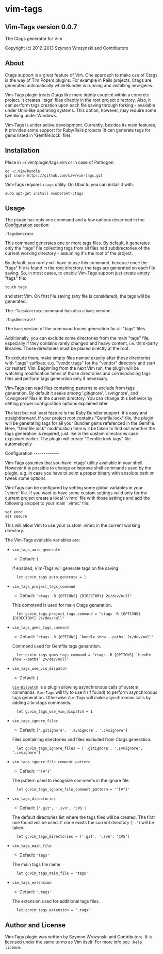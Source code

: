 vim-tags
========

Vim-Tags version 0.0.7
----------------------

The Ctags generator for Vim

Copyright (c) 2012-2013 Szymon Wrozynski and Contributors


About
-----

Ctags support is a great feature of Vim. One approach to make use of Ctags is the way of Tim Pope's
plugins. For example in Rails projects, Ctags are generated automatically while Bundler is running
and installing new gems.

Vim-Tags plugin treats Ctags like more tightly coupled within a concrete project. It creates '.tags'
files directly in the root project directory. Also, it can perform tags creation upon each file
saving through forking - available under Unix-like operating systems. This option, however, may
require some tweaking under Windows.

Vim-Tags is under active development. Currently, besides its main features, it provides some support
for Ruby/Rails projects (it can generate tags for gems listed in 'Gemfile.lock' file).


Installation
------------

Place in ~/.vim/plugin/tags.vim or in case of Pathogen:

    cd ~/.vim/bundle
    git clone https://github.com/szw/vim-tags.git

Vim-Tags requires `ctags` utility. On Ubuntu you can install it with:

    sudo apt-get install exuberant-ctags


Usage
-----

The plugin has only one command and a few options described in the [Configuration](#configuration)
section:

    :TagsGenerate

This command generates one or more tags files. By default, it generates only the "tags" file
collecting tags from all files nad subdirectories of the current working directory - assuming it's
the root of the project.

By default, you rarely will have to use this command, because once the "tags" file is found in the
root directory, the tags are generated on each file saving. So, in most cases, to enable Vim-Tags
support just create empty "tags" file:

    touch tags

and start Vim. On first file saving (any file is considered), the tags will be generated.

The `:TagsGenerate` command has also a `bang` version:

    :TagsGenerate!

The `bang` version of the command forces generation for all "tags" files.

Additionally, you can exclude some directories from the main "tags" file, especially if they
contains rarely changed and heavy content, i.e. third-party libraries. Those directories must be
placed directly at the root.

To exclude them, make empty files named exactly after those directories with ".tags" suffixes: e.g.
"vendor.tags" for the "vendor" directory and start (or restart) Vim. Beginning from the next Vim
run, the plugin will be watching modification times of those directories and corresponding tags
files and perform tags generation only if necessary.

Vim-Tags can read files containing patterns to exclude from tags generation. By default it seeks
among '.gitignore', '.svnignore', and '.cvsignore' files in the current directory. You can change
this behavior by setting proper configuration options explained later.

The last but not least feature is the Ruby Bundler support. It's easy and straightforward. If your
project root contains "Gemfile.lock" file, the plugin will be generating tags for all your Bundler
gems referenced in the Gemfile. Here, "Gemfile.lock" modification time will be taken to find out
whether the tags generation is required, just like in the custom directories case explained earlier.
The plugin will create "Gemfile.lock.tags" file automatically


<div id="configuration"></div>
Configuration
-------------

Vim-Tags assumes that you have 'ctags' utility available in your shell. However it is possible to
change or improve shell commands used by the plugin, e.g. in case you have to point a proper binary
with absolute path or tweak some options.

Vim-Tags can be configured by setting some global variables in your '.vimrc' file. If you want to
have some custom settings valid only for the current project create a local '.vimrc' file with those
settings and add the following snippet to your main '.vimrc' file:

    set exrc
    set secure

This will allow Vim to use your custom .vimrc in the current working directory.

The Vim-Tags available variables are:


* `vim_tags_auto_generate`

    * Default: `1`

    If enabled, Vim-Tags will generate tags on file saving

        let g:vim_tags_auto_generate = 1




* `vim_tags_project_tags_command`

    * Default: `"ctags -R {OPTIONS} {DIRECTORY} 2>/dev/null"`

    This command is used for main Ctags generation.

        let g:vim_tags_project_tags_command = "ctags -R {OPTIONS} {DIRECTORY} 2>/dev/null"




* `vim_tags_gems_tags_command`

    * Default: ``"ctags -R {OPTIONS} `bundle show --paths` 2>/dev/null"``

    Command used for Gemfile tags generation.

        let g:vim_tags_gems_tags_command = "ctags -R {OPTIONS} `bundle show --paths` 2>/dev/null"




* `vim_tags_use_vim_dispatch`

    * Default: `1`

    [`Vim-Dispatch`](https://github.com/tpope/vim-dispatch) is a plugin allowing asynchronous calls of
    system commands. `Vim-Tags` will try to use it (if found) to perform asynchronous tags generation.
    Otherwise `Vim-Tags` will make asynchronous calls by adding `&` to ctags commands.

        let g:vim_tags_use_vim_dispatch = 1




* `vim_tags_ignore_files`

    * Default: `['.gitignore', '.svnignore', '.cvsignore']`

    Files containing directories and files excluded from Ctags generation.

        let g:vim_tags_ignore_files = ['.gitignore', '.svnignore', '.cvsignore']




* `vim_tags_ignore_file_comment_pattern`

    * Default: `'^[#"]'`

    The pattern used to recognize comments in the ignore file.

        let g:vim_tags_ignore_file_comment_pattern = '^[#"]'




* `vim_tags_directories`

    * Default: `['.git', '.svn', 'CVS']`

    The default directories list where the tags files will be created. The first one found will be
    used. If none exists the current directory (`'.'`) will be taken.

        let g:vim_tags_directories = ['.git', '.svn', 'CVS']




* `vim_tags_main_file`

    * Default: `'tags'`

    The main tags file name.

        let g:vim_tags_main_file = 'tags'




* `vim_tags_extension`

    * Default: `'.tags'`

    The extension used for additional tags files.

        let g:vim_tags_extension = '.tags'




Author and License
------------------

Vim-Tags plugin was written by Szymon Wrozynski and Contributors. It is licensed under the same
terms as Vim itself. For more info see `:help license`.
